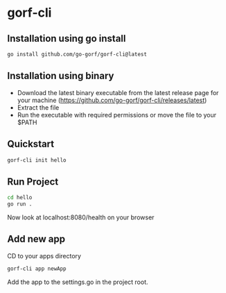 # gorf-cli

## Installation using go install

```bash
go install github.com/go-gorf/gorf-cli@latest
```

## Installation using binary  

* Download the latest binary executable from the latest release page for your machine (https://github.com/go-gorf/gorf-cli/releases/latest)
* Extract the file
* Run the executable with required permissions or move the file to your $PATH


## Quickstart

```bash
gorf-cli init hello
```

## Run Project

```bash
cd hello
go run .
```
Now look at localhost:8080/health on your browser

## Add new app  

CD to your apps directory 

```bash
gorf-cli app newApp
```

Add the app to the settings.go in the project root.
